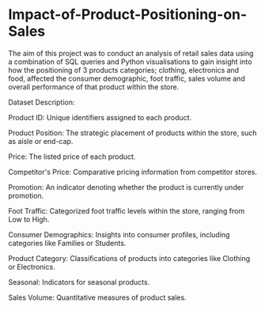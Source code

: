 # Impact-of-Product-Positioning-on-Sales 

The aim of this project was to conduct an analysis of retail sales data using a combination of SQL queries and Python visualisations to gain insight into how the positioning of 3 products categories; clothing, electronics and food, affected the consumer demographic, foot traffic, sales volume and overall performance of that product within the store.

Dataset Description:

Product ID: Unique identifiers assigned to each product.

Product Position: The strategic placement of products within the store, such as aisle or end-cap.

Price: The listed price of each product.

Competitor's Price: Comparative pricing information from competitor stores.

Promotion: An indicator denoting whether the product is currently under promotion.

Foot Traffic: Categorized foot traffic levels within the store, ranging from Low to High.

Consumer Demographics: Insights into consumer profiles, including categories like Families or Students.

Product Category: Classifications of products into categories like Clothing or Electronics.

Seasonal: Indicators for seasonal products.

Sales Volume: Quantitative measures of product sales.
